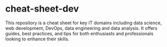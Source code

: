 # cheat-sheet-dev
This repository is a cheat sheet for key IT domains including data science, web development, DevOps, data engineering and data analysis. It offers guides, best practices, and tips for both enthusiasts and professionals looking to enhance their skills.

